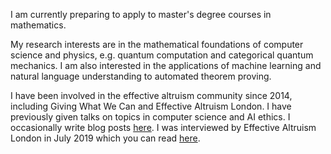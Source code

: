 I am currently preparing to apply to master's degree courses in mathematics.

My research interests are in the mathematical foundations of computer science and physics, e.g. quantum computation and categorical quantum mechanics. I am also interested in the applications of machine learning and natural language understanding to automated theorem proving.

I have been involved in the effective altruism community since 2014, including Giving What We Can and Effective Altruism London. I have previously given talks on topics in computer science and AI ethics. I occasionally write blog posts [here](https://hnryjmes.substack.com/). I was interviewed by Effective Altruism London in July 2019 which you can read [here](https://hnryjmes.substack.com/p/interview-effective-altruism-london).
